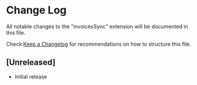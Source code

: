 # Change Log

All notable changes to the "invoicesSync" extension will be documented in this file.

Check [Keep a Changelog](http://keepachangelog.com/) for recommendations on how to structure this file.

## [Unreleased]

- Initial release